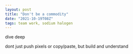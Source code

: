 ```yaml
---
layout: post
title: "Don't be a commodity"
date: "2021-10-19T08Z"
tags: team work, sodium halogen
---
```


dive deep

dont just push pixels or copy/paste, but build and understand